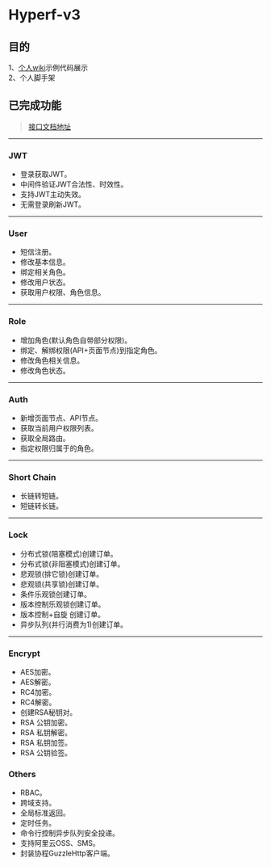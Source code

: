 # Hyperf-v3

## 目的
1、[个人wiki](https://wiki.tzf-foryou.xyz)示例代码展示 \
2、个人脚手架

## 已完成功能

> [接口文档地址](https://api.tzf-foryou.xyz/swagger/Hyperf-Wiki.html)

---

### JWT

- 登录获取JWT。
- 中间件验证JWT合法性、时效性。
- 支持JWT主动失效。
- 无需登录刷新JWT。
---
### User

- 短信注册。
- 修改基本信息。
- 绑定相关角色。
- 修改用户状态。
- 获取用户权限、角色信息。
---
### Role

- 增加角色(默认角色自带部分权限)。
- 绑定、解绑权限(API+页面节点)到指定角色。
- 修改角色相关信息。
- 修改角色状态。
---
### Auth

- 新增页面节点、API节点。
- 获取当前用户权限列表。
- 获取全局路由。
- 指定权限归属于的角色。
---
### Short Chain

- 长链转短链。
- 短链转长链。
---
### Lock

- 分布式锁(阻塞模式)创建订单。
- 分布式锁(非阻塞模式)创建订单。
- 悲观锁(排它锁)创建订单。
- 悲观锁(共享锁)创建订单。
- 条件乐观锁创建订单。
- 版本控制乐观锁创建订单。
- 版本控制+自旋 创建订单。
- 异步队列(并行消费为1)创建订单。
---
### Encrypt
- AES加密。
- AES解密。
- RC4加密。
- RC4解密。
- 创建RSA秘钥对。
- RSA 公钥加密。
- RSA 私钥解密。
- RSA 私钥加签。
- RSA 公钥验签。


### Others

- RBAC。
- 跨域支持。
- 全局标准返回。
- 定时任务。
- 命令行控制异步队列安全投递。
- 支持阿里云OSS、SMS。
- 封装协程GuzzleHttp客户端。
